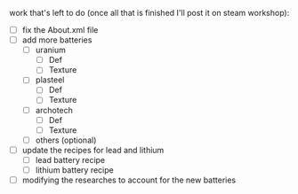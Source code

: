 work that's left to do (once all that is finished I'll post it on steam workshop):
- [ ] fix the About.xml file
- [ ] add more batteries
  - [ ] uranium
    - [ ] Def
    - [ ] Texture
  - [ ] plasteel
    - [ ] Def
    - [ ] Texture
  - [ ] archotech     
    - [ ] Def
    - [ ] Texture
  - [ ] others (optional)
- [ ] update the recipes for lead and lithium
  - [ ] lead battery recipe
  - [ ] lithium battery recipe
- [ ] modifying the researches to account for the new batteries
